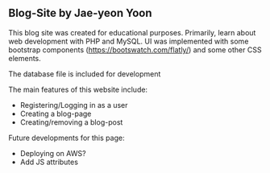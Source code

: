 Blog-Site by Jae-yeon Yoon
----------------------------
This blog site was created for educational purposes. Primarily, learn about web development with PHP and MySQL.
UI was implemented with some bootstrap components (https://bootswatch.com/flatly/) and some other CSS elements.

The database file is included for development

The main features of this website include:
  - Registering/Logging in as a user
  - Creating a blog-page
  - Creating/removing a blog-post
  
Future developments for this page:
  - Deploying on AWS?
  - Add JS attributes
  
